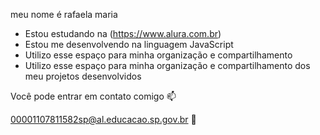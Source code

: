 meu nome é rafaela maria

 - Estou estudando na (https://www.alura.com.br)
 - Estou me desenvolvendo na linguagem JavaScript
 - Utilizo esse espaço para minha organização e compartilhamento
 - Utilizo esse espaço para minha organização e compartilhamento dos meu projetos desenvolvidos
   
Você pode entrar em contato comigo 📫

00001107811582sp@al.educacao.sp.gov.br 
👋
